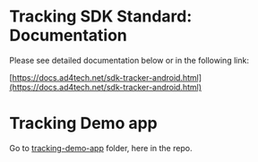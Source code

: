 # Tracking SDK Standard: Documentation

Please see detailed documentation below or in the following link:

[https://docs.ad4tech.net/sdk-tracker-android.html](https://docs.ad4tech.net/sdk-tracker-android.html)

# Tracking Demo app

Go to [tracking-demo-app](tracking-demo-app/) folder, here in the repo.
